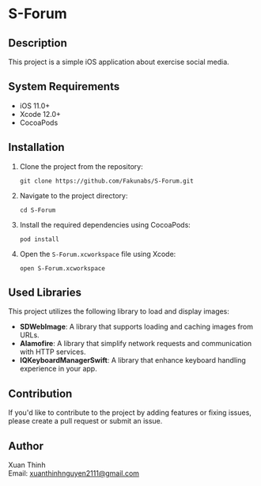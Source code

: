 # S-Forum

## Description
This project is a simple iOS application about exercise social media.

## System Requirements
- iOS 11.0+
- Xcode 12.0+
- CocoaPods

## Installation

1. Clone the project from the repository: 
    ```
   git clone https://github.com/Fakunabs/S-Forum.git
    ```

3. Navigate to the project directory:
    ```
    cd S-Forum
    ```
4. Install the required dependencies using CocoaPods:
   ```
   pod install
   ```

5. Open the `S-Forum.xcworkspace` file using Xcode:
   ```
   open S-Forum.xcworkspace
   ```


## Used Libraries
This project utilizes the following library to load and display images:

- **SDWebImage**: A library that supports loading and caching images from URLs.
- **Alamofire**: A library that simplify network requests and communication with HTTP services.
- **IQKeyboardManagerSwift**: A library that enhance keyboard handling experience in your app.

## Contribution
If you'd like to contribute to the project by adding features or fixing issues, please create a pull request or submit an issue.

## Author
Xuan Thinh <br>
Email: xuanthinhnguyen2111@gmail.com 
